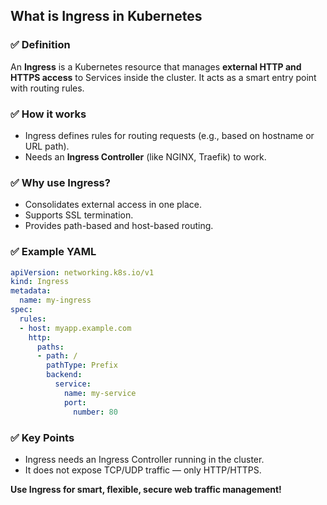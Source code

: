 ## What is Ingress in Kubernetes

### ✅ Definition

An **Ingress** is a Kubernetes resource that manages **external HTTP and HTTPS access** to Services inside the cluster. It acts as a smart entry point with routing rules.

### ✅ How it works

* Ingress defines rules for routing requests (e.g., based on hostname or URL path).
* Needs an **Ingress Controller** (like NGINX, Traefik) to work.

### ✅ Why use Ingress?

* Consolidates external access in one place.
* Supports SSL termination.
* Provides path-based and host-based routing.

### ✅ Example YAML

```yaml
apiVersion: networking.k8s.io/v1
kind: Ingress
metadata:
  name: my-ingress
spec:
  rules:
  - host: myapp.example.com
    http:
      paths:
      - path: /
        pathType: Prefix
        backend:
          service:
            name: my-service
            port:
              number: 80
```

### ✅ Key Points

* Ingress needs an Ingress Controller running in the cluster.
* It does not expose TCP/UDP traffic — only HTTP/HTTPS.

**Use Ingress for smart, flexible, secure web traffic management!**
